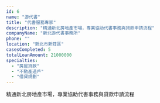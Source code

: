 ```yaml
---
id: 6
name: "游代書"
title: "代書服務專家"
description: "精通新北房地產市場，專業協助代書事務與貸款申請流程"
companyName: "新北游代書事務所"
phone: ""
location: "新北市新莊區"
casesCompleted: 5
totalLoanAmount: 21000000
specialties:
  - "房屋貸款"
  - "不動產過戶"
  - "借貸規劃"
---
```


精通新北房地產市場，專業協助代書事務與貸款申請流程